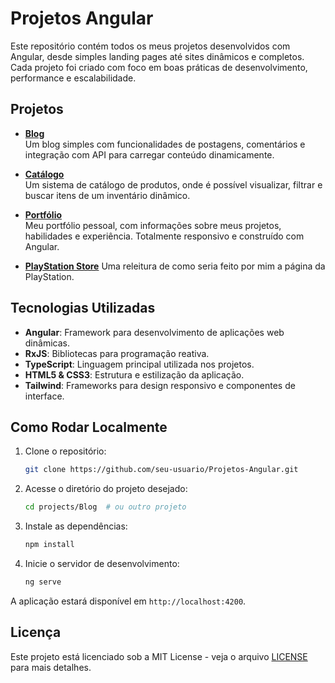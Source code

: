# Projetos Angular

Este repositório contém todos os meus projetos desenvolvidos com Angular, desde simples landing pages até sites dinâmicos e completos. Cada projeto foi criado com foco em boas práticas de desenvolvimento, performance e escalabilidade.

## Projetos

- **[Blog](projects/Blog/)**  
  Um blog simples com funcionalidades de postagens, comentários e integração com API para carregar conteúdo dinamicamente.

- **[Catálogo](projects/Catalogo/)**  
  Um sistema de catálogo de produtos, onde é possível visualizar, filtrar e buscar itens de um inventário dinâmico.

- **[Portfólio](projects/MySite/)**  
  Meu portfólio pessoal, com informações sobre meus projetos, habilidades e experiência. Totalmente responsivo e construído com Angular.

- **[PlayStation Store](projects/playstationstore/)**
   Uma releitura de como seria feito por mim a página da PlayStation.

## Tecnologias Utilizadas

- **Angular**: Framework para desenvolvimento de aplicações web dinâmicas.
- **RxJS**: Bibliotecas para programação reativa.
- **TypeScript**: Linguagem principal utilizada nos projetos.
- **HTML5 & CSS3**: Estrutura e estilização da aplicação.
- **Tailwind**: Frameworks para design responsivo e componentes de interface.

## Como Rodar Localmente

1. Clone o repositório:
   ```bash
   git clone https://github.com/seu-usuario/Projetos-Angular.git
   ```
2. Acesse o diretório do projeto desejado:
   ```bash
   cd projects/Blog  # ou outro projeto
   ```
3. Instale as dependências:
   ```bash
   npm install
   ```
4. Inicie o servidor de desenvolvimento:
   ```bash
   ng serve
   ```

A aplicação estará disponível em `http://localhost:4200`.

## Licença

Este projeto está licenciado sob a MIT License - veja o arquivo [LICENSE](/LICENSE) para mais detalhes.